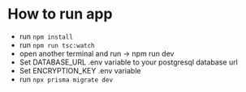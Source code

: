 # How to run app
- run ```npm install```
- run ```npm run tsc:watch```
- open another terminal and run -> npm run dev
- Set DATABASE_URL .env variable to your postgresql database url
- Set ENCRYPTION_KEY .env variable
- run ```npx prisma migrate dev```
